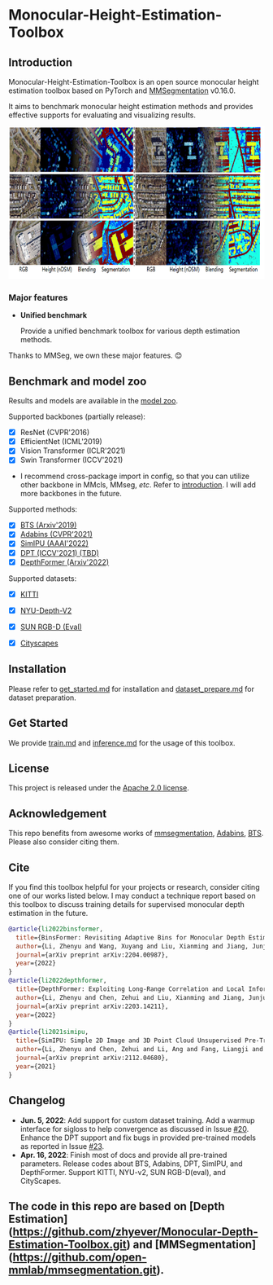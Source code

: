 # Monocular-Height-Estimation-Toolbox
## Introduction

Monocular-Height-Estimation-Toolbox is an open source monocular height estimation toolbox based on PyTorch and [MMSegmentation](https://github.com/open-mmlab/mmsegmentation) v0.16.0.

It aims to benchmark monocular height estimation methods and provides effective supports for evaluating and visualizing results.

<div align=center><img width="650" height="300" src="resources/vis.png"/></div>


### Major features
- **Unified benchmark**
  
  Provide a unified benchmark toolbox for various depth estimation methods.

Thanks to MMSeg, we own these major features. :blush:

## Benchmark and model zoo

Results and models are available in the [model zoo](docs/model_zoo.md).

Supported backbones (partially release):
- [x] ResNet (CVPR'2016)
- [x] EfficientNet (ICML'2019)
- [x] Vision Transformer (ICLR'2021)
- [x] Swin Transformer (ICCV'2021)
- I recommend cross-package import in config, so that you can utilize other backbone in MMcls, MMseg, *etc*. Refer to [introduction](https://zhuanlan.zhihu.com/p/436865195). I will add more backbones in the future.

Supported methods:
- [x] [BTS (Arxiv'2019)](configs/bts)
- [x] [Adabins (CVPR'2021)](configs/adabins)
- [x] [SimIPU (AAAI'2022)](configs/simipu)
- [x] [DPT (ICCV'2021) (TBD)](configs/dpt)
- [x] [DepthFormer (Arxiv'2022)](configs/depthformer)

Supported datasets:
- [x] [KITTI](docs/dataset_prepare.md#KITTI)
- [x] [NYU-Depth-V2](docs/dataset_prepare.md#NYU)
- [x] [SUN RGB-D (Eval)](docs/dataset_prepare.md#SUNRGBD)
- [x] [Cityscapes](docs/dataset_prepare.md#Cityscapes)


## Installation

Please refer to [get_started.md](docs/get_started.md#installation) for installation and [dataset_prepare.md](docs/dataset_prepare.md#prepare-datasets) for dataset preparation.

## Get Started

We provide [train.md](docs/train.md) and [inference.md](docs/inference.md) for the usage of this toolbox. 

<!-- In the future, there will be tutorials for [customizing dataset (TODO)](docs/tutorials/customize_datasets.md), [designing data pipeline (TODO)](docs/tutorials/data_pipeline.md), [customizing modules (TODO)](docs/tutorials/customize_models.md), and [customizing runtime (TODO)](docs/tutorials/customize_runtime.md). We also provide [training tricks (TODO)](docs/tutorials/training_tricks.md). -->

## License

This project is released under the [Apache 2.0 license](LICENSE).

## Acknowledgement

This repo benefits from awesome works of [mmsegmentation](https://github.com/open-mmlab/mmsegmentation), [Adabins](https://github.com/shariqfarooq123/AdaBins),
[BTS](https://github.com/cleinc/bts). Please also consider citing them.

## Cite
If you find this toolbox helpful for your projects or research, consider citing one of our works listed below. I may conduct a technique report based on this toolbox to discuss training details for supervised monocular depth estimation in the future.

```bibtex
@article{li2022binsformer,
  title={BinsFormer: Revisiting Adaptive Bins for Monocular Depth Estimation},
  author={Li, Zhenyu and Wang, Xuyang and Liu, Xianming and Jiang, Junjun},
  journal={arXiv preprint arXiv:2204.00987},
  year={2022}
}
@article{li2022depthformer,
  title={DepthFormer: Exploiting Long-Range Correlation and Local Information for Accurate Monocular Depth Estimation},
  author={Li, Zhenyu and Chen, Zehui and Liu, Xianming and Jiang, Junjun},
  journal={arXiv preprint arXiv:2203.14211},
  year={2022}
}
@article{li2021simipu,
  title={SimIPU: Simple 2D Image and 3D Point Cloud Unsupervised Pre-Training for Spatial-Aware Visual Representations},
  author={Li, Zhenyu and Chen, Zehui and Li, Ang and Fang, Liangji and Jiang, Qinhong and Liu, Xianming and Jiang, Junjun and Zhou, Bolei and Zhao, Hang},
  journal={arXiv preprint arXiv:2112.04680},
  year={2021}
}
```

## Changelog
- **Jun. 5, 2022**: Add support for custom dataset training. Add a warmup interface for sigloss to help convergence as discussed in Issue [#20](https://github.com/zhyever/Monocular-Depth-Estimation-Toolbox/issues/20). Enhance the DPT support and fix bugs in provided pre-trained models as reported in Issue [#23](https://github.com/zhyever/Monocular-Depth-Estimation-Toolbox/issues/23). 
- **Apr. 16, 2022**: Finish most of docs and provide all pre-trained parameters. Release codes about BTS, Adabins, DPT, SimIPU, and DepthFormer. Support KITTI, NYU-v2, SUN RGB-D(eval), and CityScapes.

## The code in this repo are based on [Depth Estimation] (https://github.com/zhyever/Monocular-Depth-Estimation-Toolbox.git) and [MMSegmentation] (https://github.com/open-mmlab/mmsegmentation.git).
